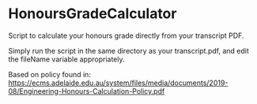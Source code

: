 # HonoursGradeCalculator

Script to calculate your honours grade directly from your transcript PDF.

Simply run the script in the same directory as your transcript.pdf, and edit the fileName variable appropriately. 

Based on policy found in: https://ecms.adelaide.edu.au/system/files/media/documents/2019-08/Engineering-Honours-Calculation-Policy.pdf
